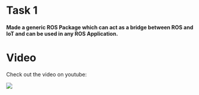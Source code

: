 # Task 1

#### Made a generic ROS Package which can act as a bridge between ROS and IoT and can be used in any ROS Application.

# Video

Check out the video on youtube:

[![](http://img.youtube.com/vi/5XZf0wIwSMQ/0.jpg)](http://www.youtube.com/watch?v=5XZf0wIwSMQ "eYRC_VB_task_1")